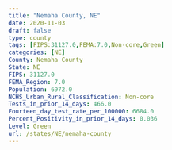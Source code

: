 ```yaml
---
title: "Nemaha County, NE"
date: 2020-11-03
draft: false
type: county
tags: [FIPS:31127.0,FEMA:7.0,Non-core,Green]
categories: [NE]
County: Nemaha County
State: NE
FIPS: 31127.0
FEMA_Region: 7.0
Population: 6972.0
NCHS_Urban_Rural_Classification: Non-core
Tests_in_prior_14_days: 466.0
Fourteen_day_test_rate_per_100000: 6684.0
Percent_Positivity_in_prior_14_days: 0.036
Level: Green
url: /states/NE/nemaha-county
---
```



